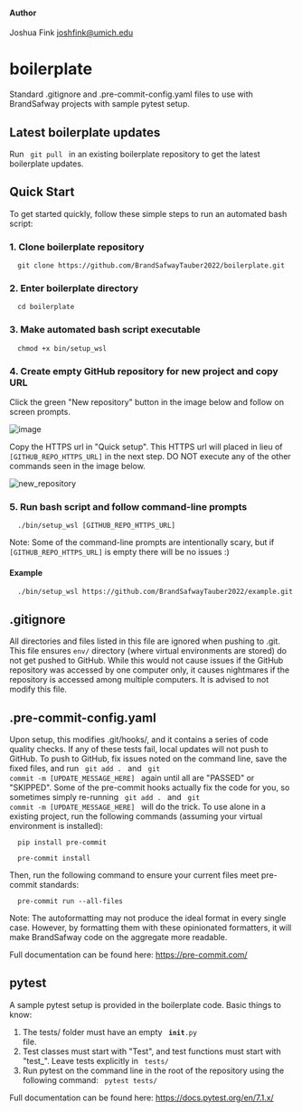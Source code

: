 #### Author
Joshua Fink
joshfink@umich.edu

# boilerplate
Standard .gitignore and .pre-commit-config.yaml files to use with BrandSafway projects with sample pytest setup.

## Latest boilerplate updates
Run  <code>  git pull </code>  in an existing boilerplate repository to get the latest boilerplate updates.

## Quick Start
To get started quickly, follow these simple steps to run an automated bash script:

### 1. Clone boilerplate repository
<p><code>  git clone https://github.com/BrandSafwayTauber2022/boilerplate.git  </code></p>

### 2. Enter boilerplate directory
<p><code>  cd boilerplate  </code></p>

### 3. Make automated bash script executable
<p><code>  chmod +x bin/setup_wsl  </code></p>

### 4. Create empty GitHub repository for new project and copy URL
Click the green "New repository" button in the image below and follow on screen prompts.

![image](https://user-images.githubusercontent.com/49216284/179423914-4f6c2941-24ba-40b4-a9a4-79175ffe6770.png)

Copy the HTTPS url in "Quick setup". This HTTPS url will placed in lieu of  <code>[GITHUB_REPO_HTTPS_URL]</code>  in the next step. DO NOT execute any of the other commands seen in the image below.

![new_repository](https://user-images.githubusercontent.com/49216284/179423775-92d3c696-1c9f-42d5-9497-014ab85953b5.png)

### 5. Run bash script and follow command-line prompts
<p><code>  ./bin/setup_wsl [GITHUB_REPO_HTTPS_URL] </code></p>

Note: Some of the command-line prompts are intentionally scary, but if  <code>[GITHUB_REPO_HTTPS_URL]</code>  is empty there will be no issues :)

#### Example 
<p><code>  ./bin/setup_wsl https://github.com/BrandSafwayTauber2022/example.git </code></p>

## .gitignore
All directories and files listed in this file are ignored when pushing to .git. This file ensures <code>env/</code> directory (where virtual environments are stored) do not get pushed to GitHub. While this would not cause issues if the GitHub repository was accessed by one computer only, it causes nightmares if the repository is accessed among multiple computers. It is advised to not modify this file.

## .pre-commit-config.yaml
Upon setup, this modifies .git/hooks/, and it contains a series of code quality checks. If any of these tests fail, local updates will not push to GitHub. To push to GitHub, fix issues noted on the command line, save the fixed files, and run  <code> git add . </code>  and  <code> git commit -m [UPDATE_MESSAGE_HERE] </code>  again until all are "PASSED" or "SKIPPED". Some of the pre-commit hooks actually fix the code for you, so sometimes simply re-running <code> git add . </code>  and  <code> git commit -m [UPDATE_MESSAGE_HERE] </code>  will do the trick. To use alone in a existing project, run the following commands (assuming your virtual environment is installed):

<p><code>  pip install pre-commit  </code></p>
<p><code>  pre-commit install  </code></p>

Then, run the following command to ensure your current files meet pre-commit standards:
<p><code>  pre-commit run --all-files  </code></p>

Note: The autoformatting may not produce the ideal format in every single case. However, by formatting them with these opinionated formatters, it will make BrandSafway code on the aggregate more readable.

Full documentation can be found here: https://pre-commit.com/

## pytest
A sample pytest setup is provided in the boilerplate code. Basic things to know:

1) The tests/ folder must have an empty  <code> __init__.py </code> file.
2) Test classes must start with "Test", and test functions must start with "test_". Leave tests explicitly in <code> tests/ </code>
3) Run pytest on the command line in the root of the repository using the following command: <code> pytest tests/ </code>

Full documentation can be found here: https://docs.pytest.org/en/7.1.x/
